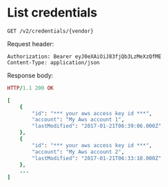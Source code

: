 # List credentials

```text
GET /v2/credentials/{vendor}
```

Request header:

```text
Authorization: Bearer eyJ0eXAiOiJ83fjQb3LzMeXzQfME
Content-Type: application/json
```

Response body:

```ruby
HTTP/1.1 200 OK

[
    {
        "id": "*** your aws access key id ***",
        "account": "My Aws account 1",
        "lastModified": "2017-01-21T06:39:06.000Z"
    },
    {
        "id": "*** your aws access key id ***",
        "account": "My Aws account 2",
        "lastModified": "2017-01-21T06:33:10.000Z"
    },
    ...
]
```

